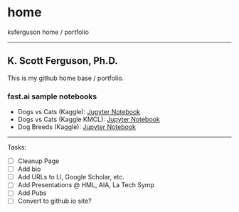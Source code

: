 # home
ksferguson home / portfolio

---

## K. Scott Ferguson, Ph.D.

This is my github home base / portfolio.

### fast.ai sample notebooks

  * Dogs vs Cats (Kaggle): [Jupyter Notebook](https://github.com/ksferguson/home/blob/master/nbs/fastai-BC-Dogs-Cats.ipynb)
  * Dogs vs Cats (Kaggle KMCL): [Jupyter Notebook](https://github.com/ksferguson/home/blob/master/nbs/fastai-BC-Dogs-Cats-KMCL.ipynb)
  * Dog Breeds (Kaggle): [Jupyter Notebook](https://github.com/ksferguson/home/blob/master/nbs/fastai-MC-Dog-Breeds.ipynb)



---
Tasks:

  * [ ] Cleanup Page
  * [ ] Add bio
  * [ ] Add URLs to LI, Google Scholar, etc.
  * [ ] Add Presentations @ HML, AIA, La Tech Symp
  * [ ] Add Pubs
  * [ ] Convert to github.io site?
